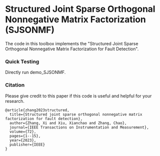 # Structured Joint Sparse Orthogonal Nonnegative Matrix Factorization (SJSONMF)


The code in this toolbox implements the "Structured Joint Sparse Orthogonal Nonnegative Matrix Factorization for Fault Detection". 


### Quick Testing

Directly run demo_SJSONMF.

### Citation
Please give credit to this paper if this code is useful and helpful for your research.
```
@article{zhang2023structured,
  title={Structured joint sparse orthogonal nonnegative matrix factorization for fault detection},
  author={Zhang, Xi and Xiu, Xianchao and Zhang, Chao},
  journal={IEEE Transactions on Instrumentation and Measurement},
  volume={72},
  pages={1--15},
  year={2023},
  publisher={IEEE}
}
```










